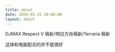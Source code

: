 ```yaml
---
title: about
date: 2020-05-25 20:00:00
layout: about
---
```


DJMAX Respect V 萌新/明日方舟萌新/Terraria 萌新

这钵和电脑配合的并不是很好
